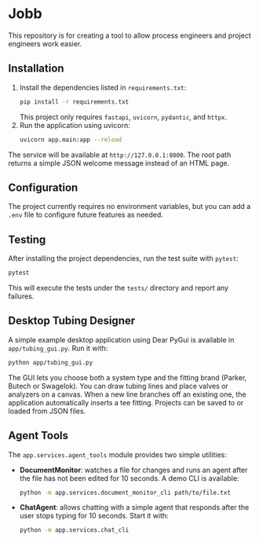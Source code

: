 # Jobb 

This repository is for creating a tool to allow process engineers and project engineers work easier.

## Installation

1. Install the dependencies listed in `requirements.txt`:
   ```bash
   pip install -r requirements.txt
   ```
   This project only requires `fastapi`, `uvicorn`, `pydantic`, and `httpx`.
2. Run the application using uvicorn:
   ```bash
   uvicorn app.main:app --reload
   ```
The service will be available at `http://127.0.0.1:8000`.
The root path returns a simple JSON welcome message instead of an HTML page.

## Configuration

The project currently requires no environment variables, but you can add a `.env` file to configure future features as needed.


## Testing

After installing the project dependencies, run the test suite with `pytest`:

```bash
pytest
```

This will execute the tests under the `tests/` directory and report any failures.

## Desktop Tubing Designer

A simple example desktop application using Dear PyGui is available in
`app/tubing_gui.py`. Run it with:

```bash
python app/tubing_gui.py
```


The GUI lets you choose both a system type and the fitting brand (Parker,
Butech or Swagelok). You can draw tubing lines and place valves or analyzers on
a canvas. When a new line branches off an existing one, the application
automatically inserts a tee fitting. Projects can be saved to or loaded from
JSON files.


## Agent Tools

The `app.services.agent_tools` module provides two simple utilities:

- **DocumentMonitor**: watches a file for changes and runs an agent after the
  file has not been edited for 10 seconds. A demo CLI is available:
  ```bash
  python -m app.services.document_monitor_cli path/to/file.txt
  ```
- **ChatAgent**: allows chatting with a simple agent that responds after the
  user stops typing for 10 seconds. Start it with:
  ```bash
  python -m app.services.chat_cli
  ```
